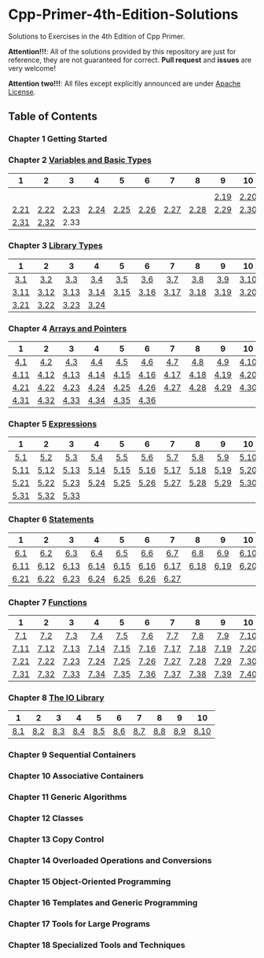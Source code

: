 # Cpp-Primer-4th-Edition-Solutions

Solutions to Exercises in the 4th Edition of Cpp Primer.

**Attention!!!**: All of the solutions provided by this repository are just for reference, they are not guaranteed for correct. **Pull request** and **issues** are very welcome!

**Attention two!!!**: All files except explicitly announced are under [Apache License](http://www.apache.org/licenses/LICENSE-2.0).

## Table of Contents

### Chapter 1 Getting Started

### Chapter 2 [Variables and Basic Types](Chapter-2)

|1|2|3|4|5|6|7|8|9|10|
|:-:|:-:|:-:|:-:|:-:|:-:|:-:|:-:|:-:|:-:|
|||||||||||
|||||||||[2.19](Chapter-2/Exercise-2.19.md)|[2.20](Chapter-2/Exercise-2.21.md)|
|[2.21](Chapter-2/Exercise-2.21.md)|[2.22](Chapter-2/Exercise-2.22.md)|[2.23](Chapter-2/Exercise-2.23.md)|[2.24](Chapter-2/Exercise-2.24.md)|[2.25](Chapter-2/Exercise-2.25.md)|[2.26](Chapter-2/Exercise-2.26.md)|[2.27](Chapter-2/Exercise-2.27.md)|[2.28](Chapter-2/Exercise-2.28.md)|[2.29](Chapter-2/Exercise-2.29.md)|[2.30](Chapter-2/Exercise-2.30.md)|
|[2.31](Chapter-2/Exercise-2.31.md)|[2.32](Chapter-2/Exercise-2.32.md)|2.33||||||||

### Chapter 3 [Library Types](Chapter-3)

|1|2|3|4|5|6|7|8|9|10|
|:-:|:-:|:-:|:-:|:-:|:-:|:-:|:-:|:-:|:-:|
|[3.1](Chapter-3/Exercise-3.1.md)|[3.2](Chapter-3/Exercise-3.2.md)|[3.3](Chapter-3/Exercise-3.3.md)|[3.4](Chapter-3/Exercise-3.4.md)|[3.5](Chapter-3/Exercise-3.5.md)|[3.6](Chapter-3/Exercise-3.6.md)|[3.7](Chapter-3/Exercise-3.7.md)|[3.8](Chapter-3/Exercise-3.8.md)|[3.9](Chapter-3/Exercise-3.9.md)|[3.10](Chapter-3/Exercise-3.10.md)|
|[3.11](Chapter-3/Exercise-3.11.md)|[3.12](Chapter-3/Exercise-3.12.md)|[3.13](Chapter-3/Exercise-3.13.md)|[3.14](Chapter-3/Exercise-3.14.md)|[3.15](Chapter-3/Exercise-3.15.md)|[3.16](Chapter-3/Exercise-3.16.md)|[3.17](Chapter-3/Exercise-3.17.md)|[3.18](Chapter-3/Exercise-3.18.md)|[3.19](Chapter-3/Exercise-3.19.md)|[3.20](Chapter-3/Exercise-3.20.md)|
|[3.21](Chapter-3/Exercise-3.21.md)|[3.22](Chapter-3/Exercise-3.22.md)|[3.23](Chapter-3/Exercise-3.23.md)|[3.24](Chapter-3/Exercise-3.24.md)|||||||

### Chapter 4 [Arrays and Pointers](Chapter-4)

|1|2|3|4|5|6|7|8|9|10|
|:-:|:-:|:-:|:-:|:-:|:-:|:-:|:-:|:-:|:-:|
|[4.1](Chapter-4/Exercise-4.1.md)|[4.2](Chapter-4/Exercise-4.2.md)|[4.3](Chapter-4/Exercise-4.3.md)|[4.4](Chapter-4/Exercise-4.4.md)|[4.5](Chapter-4/Exercise-4.5.md)|[4.6](Chapter-4/Exercise-4.6.md)|[4.7](Chapter-4/Exercise-4.7.md)|[4.8](Chapter-4/Exercise-4.8.md)|[4.9](Chapter-4/Exercise-4.9.md)|[4.10](Chapter-4/Exercise-4.10.md)|
|[4.11](Chapter-4/Exercise-4.11.md)|[4.12](Chapter-4/Exercise-4.12.md)|[4.13](Chapter-4/Exercise-4.13.md)|[4.14](Chapter-4/Exercise-4.14.md)|[4.15](Chapter-4/Exercise-4.15.md)|[4.16](Chapter-4/Exercise-4.16.md)|[4.17](Chapter-4/Exercise-4.17.md)|[4.18](Chapter-4/Exercise-4.18.md)|[4.19](Chapter-4/Exercise-4.19.md)|[4.20](Chapter-4/Exercise-4.20.md)|
|[4.21](Chapter-4/Exercise-4.21.md)|[4.22](Chapter-4/Exercise-4.22.md)|[4.23](Chapter-4/Exercise-4.23.md)|[4.24](Chapter-4/Exercise-4.24.md)|[4.25](Chapter-4/Exercise-4.25.md)|[4.26](Chapter-4/Exercise-4.26.md)|[4.27](Chapter-4/Exercise-4.27.md)|[4.28](Chapter-4/Exercise-4.28.md)|[4.29](Chapter-4/Exercise-4.29.md)|[4.30](Chapter-4/Exercise-4.30.md)|
|[4.31](Chapter-4/Exercise-4.31.md)|[4.32](Chapter-4/Exercise-4.32.md)|[4.33](Chapter-4/Exercise-4.33.md)|[4.34](Chapter-4/Exercise-4.34.md)|[4.35](Chapter-4/Exercise-4.35.md)|[4.36](Chapter-4/Exercise-4.36.md)|||||

### Chapter 5 [Expressions](Chapter-5)

|1|2|3|4|5|6|7|8|9|10|
|:-:|:-:|:-:|:-:|:-:|:-:|:-:|:-:|:-:|:-:|
|[5.1](Chapter-5/Exercise-5.1.md)|[5.2](Chapter-5/Exercise-5.2.md)|[5.3](Chapter-5/Exercise-5.3.md)|[5.4](Chapter-5/Exercise-5.4.md)|[5.5](Chapter-5/Exercise-5.5.md)|[5.6](Chapter-5/Exercise-5.6.md)|[5.7](Chapter-5/Exercise-5.7.md)|[5.8](Chapter-5/Exercise-5.8.md)|[5.9](Chapter-5/Exercise-5.9.md)|[5.10](Chapter-5/Exercise-5.10.md)|
|[5.11](Chapter-5/Exercise-5.11.md)|[5.12](Chapter-5/Exercise-5.12.md)|[5.13](Chapter-5/Exercise-5.13.md)|[5.14](Chapter-5/Exercise-5.14.md)|[5.15](Chapter-5/Exercise-5.15.md)|[5.16](Chapter-5/Exercise-5.16.md)|[5.17](Chapter-5/Exercise-5.17.md)|[5.18](Chapter-5/Exercise-5.18.md)|[5.19](Chapter-5/Exercise-5.19.md)|[5.20](Chapter-5/Exercise-5.20.md)|
|[5.21](Chapter-5/Exercise-5.21.md)|[5.22](Chapter-5/Exercise-5.22.md)|[5.23](Chapter-5/Exercise-5.23.md)|[5.24](Chapter-5/Exercise-5.24.md)|[5.25](Chapter-5/Exercise-5.25.md)|[5.26](Chapter-5/Exercise-5.26.md)|[5.27](Chapter-5/Exercise-5.27.md)|[5.28](Chapter-5/Exercise-5.28.md)|[5.29](Chapter-5/Exercise-5.29.md)|[5.30](Chapter-5/Exercise-5.30.md)|
|[5.31](Chapter-5/Exercise-5.31.md)|[5.32](Chapter-5/Exercise-5.32.md)|[5.33](Chapter-5/Exercise-5.33.md)||||||||

### Chapter 6 [Statements](Chapter-6)

|1|2|3|4|5|6|7|8|9|10|
|:-:|:-:|:-:|:-:|:-:|:-:|:-:|:-:|:-:|:-:|
|[6.1](Chapter-6/Exercise-6.1.md)|[6.2](Chapter-6/Exercise-6.2.md)|[6.3](Chapter-6/Exercise-6.3.md)|[6.4](Chapter-6/Exercise-6.4.md)|[6.5](Chapter-6/Exercise-6.5.md)|[6.6](Chapter-6/Exercise-6.6.md)|[6.7](Chapter-6/Exercise-6.7.md)|[6.8](Chapter-6/Exercise-6.8.md)|[6.9](Chapter-6/Exercise-6.9.md)|[6.10](Chapter-6/Exercise-6.10.md)|
|[6.11](Chapter-6/Exercise-6.11.md)|[6.12](Chapter-6/Exercise-6.12.md)|[6.13](Chapter-6/Exercise-6.13.md)|[6.14](Chapter-6/Exercise-6.14.md)|[6.15](Chapter-6/Exercise-6.15.md)|[6.16](Chapter-6/Exercise-6.16.md)|[6.17](Chapter-6/Exercise-6.17.md)|[6.18](Chapter-6/Exercise-6.18.md)|[6.19](Chapter-6/Exercise-6.19.md)|[6.20](Chapter-6/Exercise-6.20.md)|
|[6.21](Chapter-6/Exercise-6.21.md)|[6.22](Chapter-6/Exercise-6.22.md)|[6.23](Chapter-6/Exercise-6.23.md)|[6.24](Chapter-6/Exercise-6.24.md)|[6.25](Chapter-6/Exercise-6.25.md)|[6.26](Chapter-6/Exercise-6.26.md)|[6.27](Chapter-6/Exercise-6.27.md)||||

### Chapter 7 [Functions](Chapter-7)

|1|2|3|4|5|6|7|8|9|10|
|:-:|:-:|:-:|:-:|:-:|:-:|:-:|:-:|:-:|:-:|
|[7.1](Chapter-7/Exercise-7.1.md)|[7.2](Chapter-7/Exercise-7.2.md)|[7.3](Chapter-7/Exercise-7.3.md)|[7.4](Chapter-7/Exercise-7.4.md)|[7.5](Chapter-7/Exercise-7.5.md)|[7.6](Chapter-7/Exercise-7.6.md)|[7.7](Chapter-7/Exercise-7.7.md)|[7.8](Chapter-7/Exercise-7.8.md)|[7.9](Chapter-7/Exercise-7.9.md)|[7.10](Chapter-7/Exercise-7.10.md)|
|[7.11](Chapter-7/Exercise-7.11.md)|[7.12](Chapter-7/Exercise-7.12.md)|[7.13](Chapter-7/Exercise-7.13.md)|[7.14](Chapter-7/Exercise-7.14.md)|[7.15](Chapter-7/Exercise-7.15.md)|[7.16](Chapter-7/Exercise-7.16.md)|[7.17](Chapter-7/Exercise-7.17.md)|[7.18](Chapter-7/Exercise-7.18.md)|[7.19](Chapter-7/Exercise-7.19.md)|[7.20](Chapter-7/Exercise-7.20.md)|
|[7.21](Chapter-7/Exercise-7.21.md)|[7.22](Chapter-7/Exercise-7.22.md)|[7.23](Chapter-7/Exercise-7.23.md)|[7.24](Chapter-7/Exercise-7.24.md)|[7.25](Chapter-7/Exercise-7.25.md)|[7.26](Chapter-7/Exercise-7.26.md)|[7.27](Chapter-7/Exercise-7.27.md)|[7.28](Chapter-7/Exercise-7.28.md)|[7.29](Chapter-7/Exercise-7.29.md)|[7.30](Chapter-7/Exercise-7.30.md)|
|[7.31](Chapter-7/Exercise-7.31.md)|[7.32](Chapter-7/Exercise-7.32.md)|[7.33](Chapter-7/Exercise-7.33.md)|[7.34](Chapter-7/Exercise-7.34.md)|[7.35](Chapter-7/Exercise-7.35.md)|[7.36](Chapter-7/Exercise-7.36.md)|[7.37](Chapter-7/Exercise-7.37.md)|[7.38](Chapter-7/Exercise-7.38.md)|[7.39](Chapter-7/Exercise-7.39.md)|[7.40](Chapter-7/Exercise-7.40.md)|

### Chapter 8 [The IO Library](Chapter-8)

|1|2|3|4|5|6|7|8|9|10|
|:-:|:-:|:-:|:-:|:-:|:-:|:-:|:-:|:-:|:-:|
|[8.1](Chapter-8/Exercise-8.1.md)|[8.2](Chapter-8/Exercise-8.2.md)|[8.3](Chapter-8/Exercise-8.3.md)|[8.4](Chapter-8/Exercise-8.4.md)|[8.5](Chapter-8/Exercise-8.5.md)|[8.6](Chapter-8/Exercise-8.6.md)|[8.7](Chapter-8/Exercise-8.7.md)|[8.8](Chapter-8/Exercise-8.8.md)|[8.9](Chapter-8/Exercise-8.9.md)|[8.10](Chapter-8/Exercise-8.10.md)|

### Chapter 9 Sequential Containers

### Chapter 10 Associative Containers

### Chapter 11 Generic Algorithms

### Chapter 12 Classes

### Chapter 13 Copy Control

### Chapter 14 Overloaded Operations and Conversions

### Chapter 15 Object-Oriented Programming

### Chapter 16 Templates and Generic Programming

### Chapter 17 Tools for Large Programs

### Chapter 18 Specialized Tools and Techniques